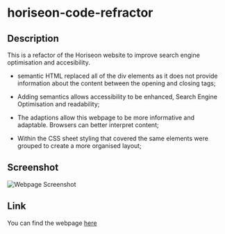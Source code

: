 # horiseon-code-refractor

## Description

This is a refactor of the Horiseon website to improve search engine optimisation and accesibility. 

- semantic HTML replaced all of the div elements as it does not provide information about the content between the opening and closing tags;

- Adding semantics allows accessibility to be enhanced, Search Engine Optimisation and readability;

- The adaptions allow this webpage to be more informative and adaptable. Browsers can better interpret content;

- Within the CSS sheet styling that covered the same elements were grouped to create a more organised layout;

## Screenshot

![Webpage Screenshot](assets/images/Horiseon%20Webpage%20Preview.png)

## Link
You can find the webpage [here](https://marianapcs.github.io/horiseon-code-refractor/)
